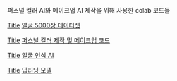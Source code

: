 퍼스널 컬러 AI와 
메이크업 AI 제작을 위해 
사용한 colab 코드들

[Title](link)
[얼굴 5000장 데이터셋](https://drive.google.com/drive/folders/1pG1HFG35dquS_-qjjh0hVJNPoTcxvdKl?usp=sharing)

[Title](link)
[퍼스널 컬러 제작 및 메이크업 코드](https://drive.google.com/drive/folders/1R9ty5wRd504DqaN-UzwuWdF1wOUqVfmT?usp=sharing)

[Title](link)
[얼굴 인식 AI](https://drive.google.com/drive/folders/1PIYUFBrrMHFK5uXJmQsbwX0_NJNiGm3N?usp=sharing)

[Title](link)
[딥러닝 모델](https://drive.google.com/file/d/19rathRxUPLoIPI00s1MFhvXYfdvCZzh7/view?usp=drive_link)



